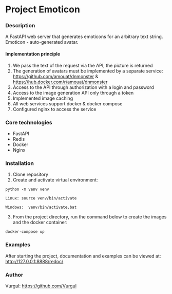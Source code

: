 # Project Emoticon
### Description
A FastAPI web server that generates emoticons for an arbitrary text string.
Emoticon - auto-generated avatar.

#### Implementation principle
1) We pass the text of the request via the API, the picture is returned
2) The generation of avatars must be implemented by a separate service:
https://github.com/amouat/dnmonster & https://hub.docker.com/r/amouat/dnmonster
3) Access to the API through authorization with a login and password
4) Access to the image generation API only through a token
5) Implemented image caching
6) All web services support docker & docker compose
7) Configured nginx to access the service

### Core technologies
* FastAPI
* Redis
* Docker
* Nginx
### Installation
1. Clone repository
2. Create and activate virtual environment:
```
python -m venv venv
``` 
```
Linux: source venv/bin/activate

Windows:  venv/bin/activate.bat
``` 
3. From the project directory, run the command below to create the images and the docker container:
```
docker-compose up
``` 

### Examples
After starting the project, documentation and examples can be viewed at: 
http://127.0.0.1:8888/redoc/
### Author
Vurgul: https://github.com/Vurgul